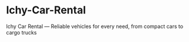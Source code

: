 # Ichy-Car-Rental
Ichy Car Rental — Reliable vehicles for every need, from compact cars to cargo trucks
